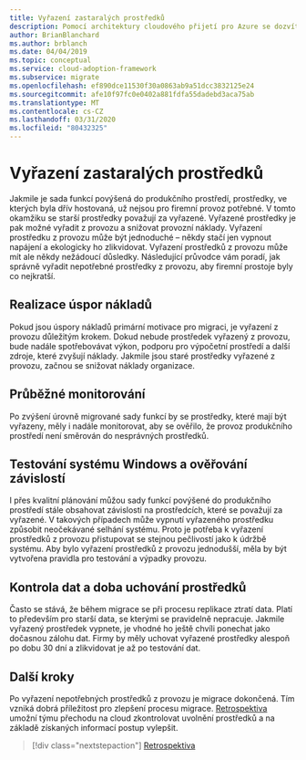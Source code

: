 ```yaml
---
title: Vyřazení zastaralých prostředků
description: Pomocí architektury cloudového přijetí pro Azure se dozvíte, jak řádně vyřadit vyřazené prostředky s minimálním počtem přerušení.
author: BrianBlanchard
ms.author: brblanch
ms.date: 04/04/2019
ms.topic: conceptual
ms.service: cloud-adoption-framework
ms.subservice: migrate
ms.openlocfilehash: ef890dce11530f30a0863ab9a51dcc3832125e24
ms.sourcegitcommit: afe10f97fc0e0402a881fdfa55dadebd3aca75ab
ms.translationtype: MT
ms.contentlocale: cs-CZ
ms.lasthandoff: 03/31/2020
ms.locfileid: "80432325"
---
```

# <a name="decommission-retired-assets"></a>Vyřazení zastaralých prostředků

Jakmile je sada funkcí povýšená do produkčního prostředí, prostředky, ve kterých byla dřív hostovaná, už nejsou pro firemní provoz potřebné. V tomto okamžiku se starší prostředky považují za vyřazené. Vyřazené prostředky je pak možné vyřadit z provozu a snižovat provozní náklady. Vyřazení prostředku z provozu může být jednoduché – někdy stačí jen vypnout napájení a ekologicky ho zlikvidovat. Vyřazení prostředků z provozu může mít ale někdy nežádoucí důsledky. Následující průvodce vám poradí, jak správně vyřadit nepotřebné prostředky z provozu, aby firemní prostoje byly co nejkratší.

## <a name="cost-savings-realization"></a>Realizace úspor nákladů

Pokud jsou úspory nákladů primární motivace pro migraci, je vyřazení z provozu důležitým krokem. Dokud nebude prostředek vyřazený z provozu, bude nadále spotřebovávat výkon, podporu pro výpočetní prostředí a další zdroje, které zvyšují náklady. Jakmile jsou staré prostředky vyřazené z provozu, začnou se snižovat náklady organizace.

## <a name="continued-monitoring"></a>Průběžné monitorování

Po zvýšení úrovně migrované sady funkcí by se prostředky, které mají být vyřazeny, měly i nadále monitorovat, aby se ověřilo, že provoz produkčního prostředí není směrován do nesprávných prostředků.

## <a name="testing-windows-and-dependency-validation"></a>Testování systému Windows a ověřování závislostí

I přes kvalitní plánování můžou sady funkcí povýšené do produkčního prostředí stále obsahovat závislosti na prostředcích, které se považují za vyřazené. V takových případech může vypnutí vyřazeného prostředku způsobit neočekávané selhání systému. Proto je potřeba k vyřazení prostředků z provozu přistupovat se stejnou pečlivostí jako k údržbě systému. Aby bylo vyřazení prostředků z provozu jednodušší, měla by být vytvořena pravidla pro testování a výpadky provozu.

## <a name="holding-period-and-data-validation"></a>Kontrola dat a doba uchování prostředků

Často se stává, že během migrace se při procesu replikace ztratí data. Platí to především pro starší data, se kterými se pravidelně nepracuje. Jakmile vyřazený prostředek vypnete, je vhodné ho ještě chvíli ponechat jako dočasnou zálohu dat. Firmy by měly uchovat vyřazené prostředky alespoň po dobu 30 dní a zlikvidovat je až po testování dat.

## <a name="next-steps"></a>Další kroky

Po vyřazení nepotřebných prostředků z provozu je migrace dokončená. Tím vzniká dobrá příležitost pro zlepšení procesu migrace. [Retrospektiva](./retrospective.md) umožní týmu přechodu na cloud zkontrolovat uvolnění prostředků a na základě získaných informací postup vylepšit.

> [!div class="nextstepaction"]
> [Retrospektiva](./retrospective.md)
